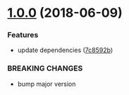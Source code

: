 # [1.0.0](https://github.com/brandondoran/graphql-directive-deprecated/compare/v0.1.0...v1.0.0) (2018-06-09)


### Features

* update dependencies ([7c8592b](https://github.com/brandondoran/graphql-directive-deprecated/commit/7c8592b))


### BREAKING CHANGES

* bump major version
